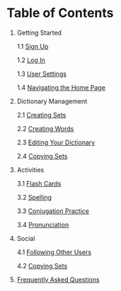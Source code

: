 # Table of Contents

1. Getting Started

    1.1 [Sign Up](./get_started/sign_up.md)

    1.2 [Log In](./get_started/log_in.md)

    1.3 [User Settings](./get_started/user_settings.md)

    1.4 [Navigating the Home Page](./get_started/home.md)

2. Dictionary Management

    2.1 [Creating Sets](./dictionary_management/create_sets.md)

    2.2 [Creating Words](./dictionary_management/create_word.md)

    2.3 [Editing Your Dictionary](./dictionary_management/edit_dictionary.md)

    2.4 [Copying Sets](./dictionary_management/copy_user_sets.md)

3. Activities

    3.1 [Flash Cards](./activities/flash_card.md)

    3.2 [Spelling](./activities/spelling.md)

    3.3 [Conjugation Practice](./activities/conjugation.md)

    3.4 [Pronunciation](./activities/pronunciation.md)

4. Social

    4.1 [Following Other Users](./social/following_users.md)

    4.2 [Copying Sets](./social/copy_user_sets.md)

5. [Frequently Asked Questions](./faq.md)
